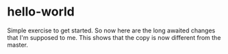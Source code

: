# hello-world
Simple exercise to get started.
So now here are the long awaited changes that I'm supposed to me. This shows that the copy is now different from the master. 
